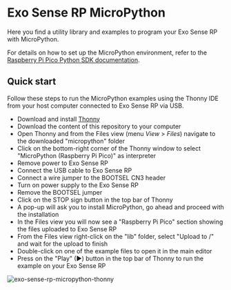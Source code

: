 # Exo Sense RP MicroPython

Here you find a utility library and examples to program your Exo Sense RP with MicroPython.

For details on how to set up the MicroPython environment, refer to the [Raspberry Pi Pico Python SDK documentation](https://datasheets.raspberrypi.org/pico/raspberry-pi-pico-python-sdk.pdf).

## Quick start

Follow these steps to run the MicroPython examples using the Thonny IDE from your host computer connected to Exo Sense RP via USB.

- Download and install [Thonny](https://thonny.org/)
- Download the content of this repository to your computer
- Open Thonny and from the Files view (menu *View* > *Files*) navigate to the downloaded "micropython" folder
- Click on the bottom-right corner of the Thonny window to select "MicroPython (Raspberry Pi Pico)" as interpreter
- Remove power to Exo Sense RP
- Connect the USB cable to Exo Sense RP
- Connect a wire jumper to the BOOTSEL CN3 header
- Turn on power supply to the Exo Sense RP
- Remove the BOOTSEL jumper
- Click on the STOP sign button in the top bar of Thonny
- A pop-up will ask you to install MicroPython, go ahead and proceed with the installation
- In the Files view you will now see a "Raspberry Pi Pico" section showing the files uploaded to Exo Sense RP
- From the Files view right-click on the "lib" folder, select "Upload to /" and wait for the upload to finish
- Double-click on one of the example files to open it in the main editor
- Press on the "Play" (&#9658;) button in the top bar of Thonny to run the example on your Exo Sense RP

![exo-sense-rp-micropython-thonny](https://user-images.githubusercontent.com/6586434/166239355-fc8fc089-4e12-414e-8f2e-74b72be18c8f.png)
